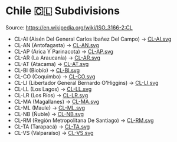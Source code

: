 # Chile 🇨🇱 Subdivisions

Source: https://en.wikipedia.org/wiki/ISO_3166-2:CL

* CL-AI (Aisén Del General Carlos Ibañez Del Campo) -> [CL-AI.svg](https://github.com/amckenna41/iso3166-flag-icons/blob/main/iso3166-2-icons/CL/CL-AI.svg)
* CL-AN (Antofagasta) -> [CL-AN.svg](https://github.com/amckenna41/iso3166-flag-icons/blob/main/iso3166-2-icons/CL/CL-AN.svg)
* CL-AP (Arica Y Parinacota) -> [CL-AP.svg](https://github.com/amckenna41/iso3166-flag-icons/blob/main/iso3166-2-icons/CL/CL-AP.svg)
* CL-AR (La Araucanía) -> [CL-AR.svg](https://github.com/amckenna41/iso3166-flag-icons/blob/main/iso3166-2-icons/CL/CL-AR.svg)
* CL-AT (Atacama) -> [CL-AT.svg](https://github.com/amckenna41/iso3166-flag-icons/blob/main/iso3166-2-icons/CL/CL-AT.svg)
* CL-BI (Biobío) -> [CL-BI.svg](https://github.com/amckenna41/iso3166-flag-icons/blob/main/iso3166-2-icons/CL/CL-BI.svg)
* CL-CO (Coquimbo) -> [CL-CO.svg](https://github.com/amckenna41/iso3166-flag-icons/blob/main/iso3166-2-icons/CL/CL-CO.svg)
* CL-LI (Libertador General Bernardo O'Higgins) -> [CL-LI.svg](https://github.com/amckenna41/iso3166-flag-icons/blob/main/iso3166-2-icons/CL/CL-LI.svg)
* CL-LL (Los Lagos) -> [CL-LL.svg](https://github.com/amckenna41/iso3166-flag-icons/blob/main/iso3166-2-icons/CL/CL-LL.svg)
* CL-LR (Los Ríos) -> [CL-LR.svg](https://github.com/amckenna41/iso3166-flag-icons/blob/main/iso3166-2-icons/CL/CL-LR.svg)
* CL-MA (Magallanes) -> [CL-MA.svg](https://github.com/amckenna41/iso3166-flag-icons/blob/main/iso3166-2-icons/CL/CL-MA.svg)
* CL-ML (Maule) -> [CL-ML.svg](https://github.com/amckenna41/iso3166-flag-icons/blob/main/iso3166-2-icons/CL/CL-ML.svg)
* CL-NB (Ñuble) -> [CL-NB.svg](https://github.com/amckenna41/iso3166-flag-icons/blob/main/iso3166-2-icons/CL/CL-NB.svg)
* CL-RM (Región Metropolitana De Santiago) -> [CL-RM.svg](https://github.com/amckenna41/iso3166-flag-icons/blob/main/iso3166-2-icons/CL/CL-RM.svg)
* CL-TA (Tarapacá) -> [CL-TA.svg](https://github.com/amckenna41/iso3166-flag-icons/blob/main/iso3166-2-icons/CL/CL-TA.svg)
* CL-VS (Valparaíso) -> [CL-VS.svg](https://github.com/amckenna41/iso3166-flag-icons/blob/main/iso3166-2-icons/CL/CL-VS.svg)
